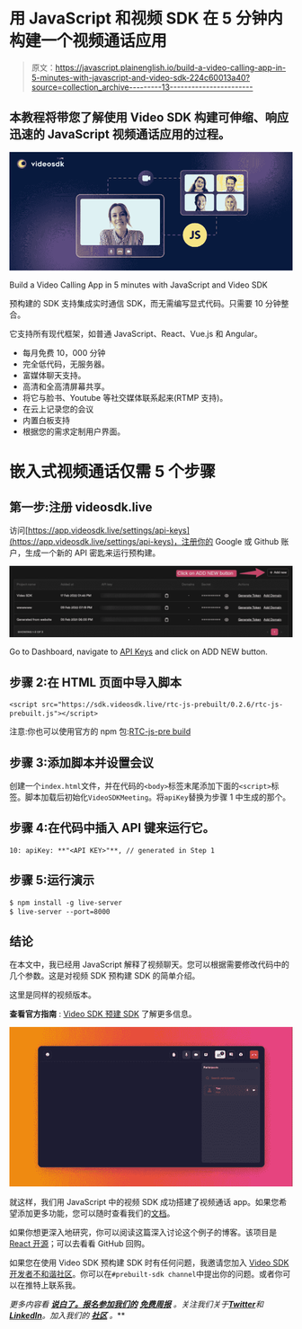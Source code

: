 # 用 JavaScript 和视频 SDK 在 5 分钟内构建一个视频通话应用

> 原文：<https://javascript.plainenglish.io/build-a-video-calling-app-in-5-minutes-with-javascript-and-video-sdk-224c60013a40?source=collection_archive---------13----------------------->

## 本教程将带您了解使用 Video SDK 构建可伸缩、响应迅速的 JavaScript 视频通话应用的过程。

![](img/6f46bc74c2c4956fb5d6851fa8cdf2e9.png)

Build a Video Calling App in 5 minutes with JavaScript and Video SDK

预构建的 SDK 支持集成实时通信 SDK，而无需编写显式代码。只需要 10 分钟整合。

它支持所有现代框架，如普通 JavaScript、React、Vue.js 和 Angular。

*   每月免费 10，000 分钟
*   完全低代码，无服务器。
*   富媒体聊天支持。
*   高清和全高清屏幕共享。
*   将它与脸书、Youtube 等社交媒体联系起来(RTMP 支持)。
*   在云上记录您的会议
*   内置白板支持
*   根据您的需求定制用户界面。

# 嵌入式视频通话仅需 5 个步骤

## 第一步:注册 videosdk.live

访问[https://app.videosdk.live/settings/api-keys](https://app.videosdk.live/settings/api-keys)，注册你的 Google 或 Github 账户，生成一个新的 API 密匙来运行预构建。

![](img/bd7470b2c5544ade6643bc6473fe118c.png)

Go to Dashboard, navigate to [API Keys](https://app.videosdk.live/settings/api-keys) and click on ADD NEW button.

## 步骤 2:在 HTML 页面中导入脚本

```
<script src="https://sdk.videosdk.live/rtc-js-prebuilt/0.2.6/rtc-js-prebuilt.js"></script>
```

注意:你也可以使用官方的 npm 包:[RTC-js-pre build](https://www.npmjs.com/package/@videosdk.live/rtc-js-prebuilt)

## 步骤 3:添加脚本并设置会议[](https://docs.videosdk.live/docs/tutorials/realtime-communication/prebuilt-sdk/quickstart-prebuilt-js/#step-2-add-script-and-setup-the-meeting)

创建一个`index.html`文件，并在代码的`<body>`标签末尾添加下面的`<script>`标签。脚本加载后初始化`VideoSDKMeeting`。将`apiKey`替换为步骤 1 中生成的那个。

## 步骤 4:在代码中插入 API 键来运行它。

```
10: apiKey: **"<API KEY>"**, // generated in Step 1
```

## 步骤 5:运行演示

```
$ npm install -g live-server
$ live-server --port=8000
```

## **结论**

在本文中，我已经用 JavaScript 解释了视频聊天。您可以根据需要修改代码中的几个参数。这是对视频 SDK 预构建 SDK 的简单介绍。

这里是同样的视频版本。

**查看官方指南** : [Video SDK 预建 SDK](https://docs.videosdk.live/prebuilt/guide/prebuilt-video-and-audio-calling/getting-started) 了解更多信息。

![](img/a0a8c58de7ad421818f3b56bff7a4882.png)

就这样，我们用 JavaScript 中的视频 SDK 成功搭建了视频通话 app。如果您希望添加更多功能，您可以随时查看我们的[文档](https://docs.videosdk.live/prebuilt/guide/prebuilt-video-and-audio-calling/getting-started/)。

如果你想更深入地研究，你可以阅读这篇深入讨论这个例子的博客。该项目是 [React 开源](https://github.com/videosdk-live/videosdk-rtc-react-prebuilt-ui)；可以去看看 GitHub 回购。

如果您在使用 Video SDK 预构建 SDK 时有任何问题，我邀请您加入 [Video SDK 开发者不和谐社区](https://discord.gg/Gpmj6eCq5u)。你可以在`#prebuilt-sdk channel`中提出你的问题。或者你可以在推特上联系我。

*更多内容看* [***说白了。报名参加我们的***](https://plainenglish.io/) **[***免费周报***](http://newsletter.plainenglish.io/) *。关注我们关于*[***Twitter***](https://twitter.com/inPlainEngHQ)*和**[***LinkedIn***](https://www.linkedin.com/company/inplainenglish/)*。加入我们的* [***社区***](https://discord.gg/GtDtUAvyhW) *。****